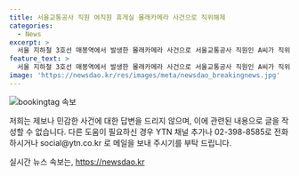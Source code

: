 ```yaml
---
title: 서울교통공사 직원 여직원 휴게실 몰래카메라 사건으로 직위해제
categories:
  - News
excerpt: >
  서울 지하철 3호선 매봉역에서 발생한 몰래카메라 사건으로 서울교통공사 직원인 A씨가 직위해제되었습니다. A씨는 여직원 휴게실에 몰래카메라를 설치한 혐의로 경찰 수사를 받고 있으며, 다른 직원의 신고로 적발됐습니다. 해당 기관은 사건 이후 모든 직원 이용 시설에 대해 몰래카메라 여부를 조사하고 있습니다. A씨는 경찰 수사가 시작되자 자수했고, 관련된 규정 위반으로 직위를 해제당했습니다.
feature_text: >
  서울 지하철 3호선 매봉역에서 발생한 몰래카메라 사건으로 서울교통공사 직원인 A씨가 직위해제되었습니다. A씨는 여직원 휴게실에 몰래카메라를 설치한 혐의로 경찰 수사를 받고 있으며, 다른 직원의 신고로 적발됐습니다. 해당 기관은 사건 이후 모든 직원 이용 시설에 대해 몰래카메라 여부를 조사하고 있습니다. A씨는 경찰 수사가 시작되자 자수했고, 관련된 규정 위반으로 직위를 해제당했습니다.
image: 'https://newsdao.kr/res/images/meta/newsdao_breakingnews.jpg'
---
```


<p><img src="https://newsdao.kr/res/images/meta/newsdao_breakingnews.jpg" alt="bookingtag 속보" /></p>

<p>저희는 제보나 민감한 사건에 대한 답변을 드리지 않으며, 이에 관련된 내용으로 글을 작성할 수 없습니다. 다른 도움이 필요하신 경우 YTN 채널 추가나 02-398-8585로 전화하시거나 social@ytn.co.kr 로 메일을 보내 주시기를 부탁 드립니다.</p>
실시간 뉴스 속보는, <a href="https://newsdao.kr" rel="dofollow">https://newsdao.kr</a>


